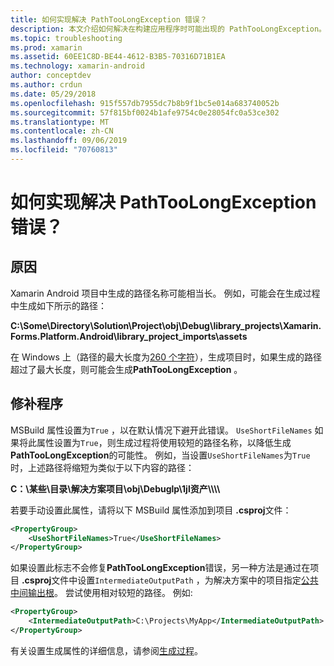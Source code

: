 ```yaml
---
title: 如何实现解决 PathTooLongException 错误？
description: 本文介绍如何解决在构建应用程序时可能出现的 PathTooLongException。
ms.topic: troubleshooting
ms.prod: xamarin
ms.assetid: 60EE1C8D-BE44-4612-B3B5-70316D71B1EA
ms.technology: xamarin-android
author: conceptdev
ms.author: crdun
ms.date: 05/29/2018
ms.openlocfilehash: 915f557db7955dc7b8b9f1bc5e014a683740052b
ms.sourcegitcommit: 57f815bf0024b1afe9754c0e28054fc0a53ce302
ms.translationtype: MT
ms.contentlocale: zh-CN
ms.lasthandoff: 09/06/2019
ms.locfileid: "70760813"
---
```

# <a name="how-do-i-resolve-a-pathtoolongexception-error"></a>如何实现解决 PathTooLongException 错误？

## <a name="cause"></a>原因

Xamarin Android 项目中生成的路径名称可能相当长。
例如，可能会在生成过程中生成如下所示的路径：

**C:\\Some\\Directory\\Solution\\Project\\obj\\Debug\\__library_projects__\\Xamarin.Forms.Platform.Android\\library_project_imports\\assets**

在 Windows 上（路径的最大长度为[260 个字符](https://msdn.microsoft.com/library/windows/desktop/aa365247.aspx)），生成项目时，如果生成的路径超过了最大长度，则可能会生成**PathTooLongException** 。 

## <a name="fix"></a>修补程序

MSBuild 属性设置为`True` ，以在默认情况下避开此错误。 `UseShortFileNames` 如果将此属性设置为`True`，则生成过程将使用较短的路径名称，以降低生成**PathTooLongException**的可能性。
例如，当设置`UseShortFileNames`为`True`时，上述路径将缩短为类似于以下内容的路径：

**C：\\某些\\目录\\解决方案项目\\obj\\Debuglp\\1jl资产\\\\\\\\**

若要手动设置此属性，请将以下 MSBuild 属性添加到项目 **.csproj**文件：

```xml
<PropertyGroup>
    <UseShortFileNames>True</UseShortFileNames>
</PropertyGroup>
```

如果设置此标志不会修复**PathTooLongException**错误，另一种方法是通过在项目 **.csproj**文件中设置`IntermediateOutputPath` ，为解决方案中的项目指定[公共中间输出根](https://blogs.msdn.microsoft.com/kirillosenkov/2015/04/04/using-a-common-intermediate-and-output-directory-for-your-solution/)。 尝试使用相对较短的路径。 例如:

```xml
<PropertyGroup>
    <IntermediateOutputPath>C:\Projects\MyApp</IntermediateOutputPath>
</PropertyGroup>
```

有关设置生成属性的详细信息，请参阅[生成过程](~/android/deploy-test/building-apps/build-process.md)。
